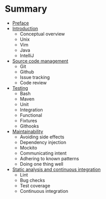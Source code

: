 # Summary

* [Preface](preface.md)
* [Introduction](introduction.md)
   * Conceptual overview
   * Unix
   * Vim
   * Java
   * IntelliJ
* [Source code management](source.md)
   * Git
   * Github
   * Issue tracking
   * Code review
* [Testing](testing.md)
   * Bash
   * Maven
   * Unit
   * Integration
   * Functional
   * Fixtures
   * Githooks
* [Maintainability](maintainability.md)
   * Avoiding side effects
   * Dependency injection
   * Mockito
   * Communicating intent
   * Adhering to known patterns
   * Doing one thing well
* [Static analysis and continuous integration](static.md)
   * Lint
   * Bug checks
   * Test coverage
   * Continuous integration
